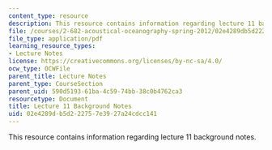 ```yaml
---
content_type: resource
description: This resource contains information regarding lecture 11 background notes.
file: /courses/2-682-acoustical-oceanography-spring-2012/02e4289db5d222757e3927a24cdcc141_MIT2_682S12_bglec11.pdf
file_type: application/pdf
learning_resource_types:
- Lecture Notes
license: https://creativecommons.org/licenses/by-nc-sa/4.0/
ocw_type: OCWFile
parent_title: Lecture Notes
parent_type: CourseSection
parent_uid: 590d5193-61ba-4c59-74bb-38c0b4762ca3
resourcetype: Document
title: Lecture 11 Background Notes
uid: 02e4289d-b5d2-2275-7e39-27a24cdcc141
---
```

This resource contains information regarding lecture 11 background notes.